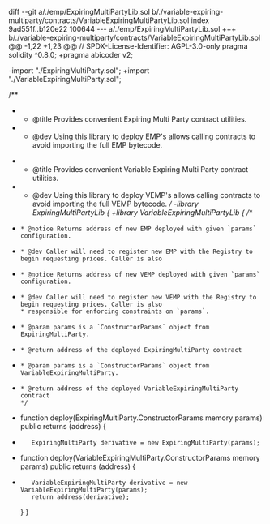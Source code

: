 diff --git a/./emp/ExpiringMultiPartyLib.sol b/./variable-expiring-multiparty/contracts/VariableExpiringMultiPartyLib.sol
index 9ad551f..b120e22 100644
--- a/./emp/ExpiringMultiPartyLib.sol
+++ b/./variable-expiring-multiparty/contracts/VariableExpiringMultiPartyLib.sol
@@ -1,22 +1,23 @@
 // SPDX-License-Identifier: AGPL-3.0-only
 pragma solidity ^0.8.0;
+pragma abicoder v2;
 
-import "./ExpiringMultiParty.sol";
+import "./VariableExpiringMultiParty.sol";
 
 /**
- * @title Provides convenient Expiring Multi Party contract utilities.
- * @dev Using this library to deploy EMP's allows calling contracts to avoid importing the full EMP bytecode.
+ * @title Provides convenient Variable Expiring Multi Party contract utilities.
+ * @dev Using this library to deploy VEMP's allows calling contracts to avoid importing the full VEMP bytecode.
  */
-library ExpiringMultiPartyLib {
+library VariableExpiringMultiPartyLib {
     /**
-     * @notice Returns address of new EMP deployed with given `params` configuration.
-     * @dev Caller will need to register new EMP with the Registry to begin requesting prices. Caller is also
+     * @notice Returns address of new VEMP deployed with given `params` configuration.
+     * @dev Caller will need to register new VEMP with the Registry to begin requesting prices. Caller is also
      * responsible for enforcing constraints on `params`.
-     * @param params is a `ConstructorParams` object from ExpiringMultiParty.
-     * @return address of the deployed ExpiringMultiParty contract
+     * @param params is a `ConstructorParams` object from VariableExpiringMultiParty.
+     * @return address of the deployed VariableExpiringMultiParty contract
      */
-    function deploy(ExpiringMultiParty.ConstructorParams memory params) public returns (address) {
-        ExpiringMultiParty derivative = new ExpiringMultiParty(params);
+    function deploy(VariableExpiringMultiParty.ConstructorParams memory params) public returns (address) {
+        VariableExpiringMultiParty derivative = new VariableExpiringMultiParty(params);
         return address(derivative);
     }
 }
